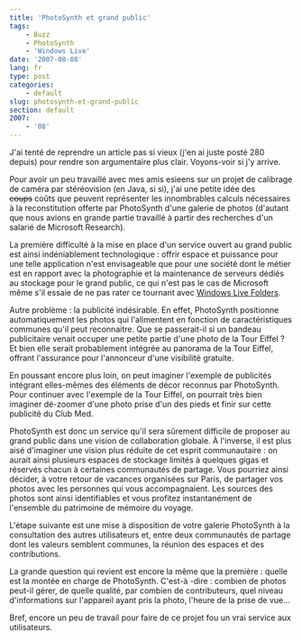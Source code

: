 ```yaml
---
title: 'PhotoSynth et grand public'
tags:
    - Buzz
    - PhotoSynth
    - 'Windows Live'
date: '2007-08-08'
lang: fr
type: post
categories:
    - default
slug: photosynth-et-grand-public
section: default
2007:
    - '08'
---
```


J'ai tenté de reprendre un article pas si vieux (j'en ai juste posté 280 depuis) pour rendre son argumentaire plus clair. Voyons-voir si j'y arrive.

Pour avoir un peu travaillé avec mes amis esieens sur un projet de calibrage de caméra par stéréovision (en Java, si si), j'ai une petite idée des <strike>coups</strike> co&ucirc;ts que peuvent représenter les innombrables calculs nécessaires à la reconstitution offerte par PhotoSynth d'une galerie de photos (d'autant que nous avions en grande partie travaillé à partir des recherches d'un salarié de Microsoft Research).

La première difficulté à la mise en place d'un service ouvert au grand public est ainsi indéniablement technologique&nbsp;: offrir espace et puissance pour une telle application n'est envisageable que pour une société dont le métier est en rapport avec la photographie et la maintenance de serveurs dédiés au stockage pour le grand public, ce qui n'est pas le cas de Microsoft même s'il essaie de ne pas rater ce tournant avec [Windows Live Folders](https://skydrive.live.com/error.html).

Autre problème&nbsp;: la publicité indésirable. En effet, PhotoSynth positionne automatiquement les photos qui l'alimentent en fonction de caractéristiques communes qu'il peut reconnaitre. Que se passerait-il si un bandeau publicitaire venait occuper une petite partie d'une photo de la Tour Eiffel&nbsp;? Et bien elle serait probablement intégrée au panorama de la Tour Eiffel, offrant l'assurance pour l'annonceur d'une visibilité gratuite. 

En poussant encore plus loin, on peut imaginer l'exemple de publicités intégrant elles-mêmes des éléments de décor reconnus par PhotoSynth. Pour continuer avec l'exemple de la Tour Eiffel, on pourrait très bien imaginer dé-zoomer d'une photo prise d'un des pieds et finir sur cette publicité du Club Med.

PhotoSynth est donc un service qu'il sera s&ucirc;rement difficile de proposer au grand public dans une vision de collaboration globale. À l'inverse, il est plus aisé d'imaginer une vision plus réduite de cet esprit communautaire&nbsp;: on aurait ainsi plusieurs espaces de stockage limités à quelques gigas et réservés chacun à certaines communautés de partage. Vous pourriez ainsi décider, à votre retour de vacances organisées sur Paris, de partager vos photos avec les personnes qui vous accompagnaient. Les sources des photos sont ainsi identifiables et vous profitez instantanément de l'ensemble du patrimoine de mémoire du voyage.

L'étape suivante est une mise à disposition de votre galerie PhotoSynth à la consultation des autres utilisateurs et, entre deux communautés de partage dont les valeurs semblent communes, la réunion des espaces et des contributions.

La grande question qui revient est encore la même que la première&nbsp;: quelle est la montée en charge de PhotoSynth. C'est-à -dire&nbsp;: combien de photos peut-il gérer, de quelle qualité, par combien de contributeurs, quel niveau d'informations sur l'appareil ayant pris la photo, l'heure de la prise de vue…

Bref, encore un peu de travail pour faire de ce projet fou un vrai service aux utilisateurs.
